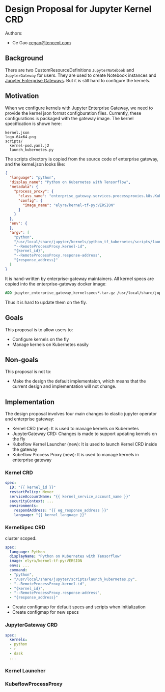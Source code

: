 # Design Proposal for Jupyter Kernel CRD

Authors:
- Ce Gao <cegao@tencent.com>

## Background

There are two CustomResourceDefinitions `JupyterNotebook` and `JupyterGateway` for users. They are used to create Notebook instances and [Jupyter Enterprise Gateways](https://github.com/jupyter/enterprise_gateway). But it is still hard to configure the kernels.

## Motivation

When we configure kernels with Jupyter Enterprise Gateway, we need to provide the kernel json format configburation files. Currently, these configurations is packaged with the gateway image. The kernel specification is shown here:

```
kernel.json
logo-64x64.png
scripts/
  kernel-pod.yaml.j2
  launch_kubernetes.py
```

The scripts directory is copied from the source code of enterprise gateway, and the kernel.json looks like:

```json
{
  "language": "python",
  "display_name": "Python on Kubernetes with Tensorflow",
  "metadata": {
    "process_proxy": {
      "class_name": "enterprise_gateway.services.processproxies.k8s.KubernetesProcessProxy",
      "config": {
        "image_name": "elyra/kernel-tf-py:VERSION"
      }
    }
  },
  "env": {
  },
  "argv": [
    "python",
    "/usr/local/share/jupyter/kernels/python_tf_kubernetes/scripts/launch_kubernetes.py",
    "--RemoteProcessProxy.kernel-id",
    "{kernel_id}",
    "--RemoteProcessProxy.response-address",
    "{response_address}"
  ]
}
```

It is hand-written by enterprise-gateway maintainers. All kernel specs are copied into the enterprise-gateway docker image:

```dockerfile
ADD jupyter_enterprise_gateway_kernelspecs*.tar.gz /usr/local/share/jupyter/kernels/
```

Thus it is hard to update them on the fly.

## Goals

This proposal is to allow users to:

- Configure kernels on the fly
- Manage kernels on Kubernetes easily

## Non-goals

This proposal is not to:

- Make the design the default implementaion, which means that the current design and implementation will not change.

## Implementation

The design proposal involves four main changes to elastic jupyter operator and enterprise gateway:

- Kernel CRD (new): It is used to manage kernels on Kubernetes
- JupyterGateway CRD: Changes is made to support updating kernels on the fly
- Kubeflow Kernel Launcher (new): It is used to launch Kernel CRD inside the gateway
- Kubeflow Process Proxy (new): It is used to manage kernels in enterprise gateway

### Kernel CRD

```yaml
spec:
  ID: "{{ kernel_id }}"
  restartPolicy: Never
  serviceAccountName: "{{ kernel_service_account_name }}"
  securityContext: ...
  environments:
    respondAddress: "{{ eg_response_address }}"
    language: "{{ kernel_language }}"
```

### KernelSpec CRD

cluster scoped.

```yaml
spec:
  language: Python
  displayName: "Python on Kubernetes with Tensorflow"
  image: elyra/kernel-tf-py:VERSION
  envs: ...
  command: 
  - "python",
  - "/usr/local/share/jupyter/scripts/launch_kubernetes.py",
  - "--RemoteProcessProxy.kernel-id",
  - "{kernel_id}",
  - "--RemoteProcessProxy.response-address",
  - "{response_address}"
```

- Create configmap for default specs and scripts when initialization
- Create configmap for new specs

### JupyterGateway CRD

```yaml
spec:
  kernels:
  - python
  - r
  - dask
  ...
```

### Kernel Launcher

### KubeflowProcessProxy
